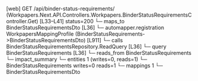 [web] GET /api/binder-status-requirements/  (Workpapers.Next.API.Controllers.Workpapers.BinderStatusRequirementsController.Get)  [L33–L41] status=200
  └─ maps_to BinderStatusRequirementsDto [L36]
    └─ automapper.registration WorkpapersMappingProfile (BinderStatusRequirements->BinderStatusRequirementsDto) [L911]
  └─ calls BinderStatusRequirementsRepository.ReadQuery [L36]
  └─ query BinderStatusRequirements [L36]
    └─ reads_from BinderStatusRequirements
  └─ impact_summary
    └─ entities 1 (writes=0, reads=1)
      └─ BinderStatusRequirements writes=0 reads=1
    └─ mappings 1
      └─ BinderStatusRequirementsDto

